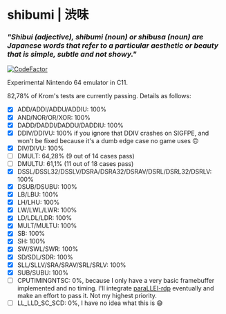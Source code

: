 # shibumi | 渋味
### **_"Shibui (adjective), shibumi (noun) or shibusa (noun) are Japanese words that refer to a particular aesthetic or beauty that is simple, subtle and not showy."_**
[![CodeFactor](https://www.codefactor.io/repository/github/cocosimone/shibumi/badge)](https://www.codefactor.io/repository/github/cocosimone/shibumi)

Experimental Nintendo 64 emulator in C11.

82,78% of Krom's tests are currently passing. Details as follows:
- [x] ADD/ADDI/ADDU/ADDIU: 100%
- [x] AND/NOR/OR/XOR: 100%
- [x] DADD/DADDI/DADDU/DADDIU: 100%
- [x] DDIV/DDIVU: 100% if you ignore that DDIV crashes on SIGFPE, and won't be fixed because it's a dumb edge case no game uses :upside_down_face:
- [x] DIV/DIVU: 100%
- [ ] DMULT: 64,28% (9 out of 14 cases pass)
- [ ] DMULTU: 61,1% (11 out of 18 cases pass)
- [x] DSSL/DSSL32/DSSLV/DSRA/DSRA32/DSRAV/DSRL/DSRL32/DSRLV: 100%
- [x] DSUB/DSUBU: 100%
- [x] LB/LBU: 100%
- [x] LH/LHU: 100%
- [x] LW/LWL/LWR: 100%
- [x] LD/LDL/LDR: 100%
- [x] MULT/MULTU: 100%
- [x] SB: 100%
- [x] SH: 100%
- [x] SW/SWL/SWR: 100%
- [x] SD/SDL/SDR: 100%
- [x] SLL/SLLV/SRA/SRAV/SRL/SRLV: 100%
- [x] SUB/SUBU: 100%
- [ ] CPUTIMINGNTSC: 0%, because I only have a very basic framebuffer implemented and no timing. I'll integrate [paraLLEl-rdp](https://github.com/Themaister/parallel-rdp-standalone) eventually and make an effort to pass it. Not my highest priority.
- [ ] LL_LLD_SC_SCD: 0%, I have no idea what this is :sweat_smile: